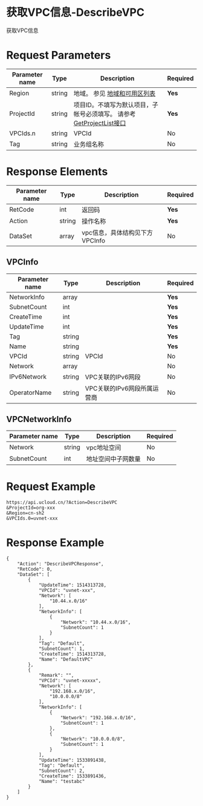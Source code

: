 # 获取VPC信息-DescribeVPC

获取VPC信息

# Request Parameters
|Parameter name|Type|Description|Required|
|---|---|---|---|
|Region|string|地域。 参见 [地域和可用区列表](api/summary/regionlist)|**Yes**|
|ProjectId|string|项目ID。不填写为默认项目，子帐号必须填写。 请参考[GetProjectList接口](api/summary/get_project_list)|**Yes**|
|VPCIds.n|string|VPCId|No|
|Tag|string|业务组名称|No|

# Response Elements
|Parameter name|Type|Description|Required|
|---|---|---|---|
|RetCode|int|返回码|**Yes**|
|Action|string|操作名称|**Yes**|
|DataSet|array|vpc信息，具体结构见下方VPCInfo|No|

## VPCInfo
|Parameter name|Type|Description|Required|
|---|---|---|---|
|NetworkInfo|array||**Yes**|
|SubnetCount|int||**Yes**|
|CreateTime|int||**Yes**|
|UpdateTime|int||**Yes**|
|Tag|string||**Yes**|
|Name|string||**Yes**|
|VPCId|string|VPCId|No|
|Network|array||No|
|IPv6Network|string|VPC关联的IPv6网段|No|
|OperatorName|string|VPC关联的IPv6网段所属运营商|No|

## VPCNetworkInfo
|Parameter name|Type|Description|Required|
|---|---|---|---|
|Network|string|vpc地址空间|No|
|SubnetCount|int|地址空间中子网数量|No|

# Request Example
```
https://api.ucloud.cn/?Action=DescribeVPC
&ProjectId=org-xxx
&Region=cn-sh2
&VPCIds.0=uvnet-xxx
```

# Response Example
```
{
    "Action": "DescribeVPCResponse", 
    "RetCode": 0, 
    "DataSet": [
        {
            "UpdateTime": 1514313728, 
            "VPCId": "uvnet-xxx", 
            "Network": [
                "10.44.x.0/16"
            ], 
            "NetworkInfo": [
                {
                    "Network": "10.44.x.0/16", 
                    "SubnetCount": 1
                }
            ], 
            "Tag": "Default", 
            "SubnetCount": 1, 
            "CreateTime": 1514313728, 
            "Name": "DefaultVPC"
        }, 
        {
            "Remark": "", 
            "VPCId": "uvnet-xxxxx", 
            "Network": [
                "192.168.x.0/16", 
                "10.0.0.0/8"
            ], 
            "NetworkInfo": [
                {
                    "Network": "192.168.x.0/16", 
                    "SubnetCount": 1
                }, 
                {
                    "Network": "10.0.0.0/8", 
                    "SubnetCount": 1
                }
            ], 
            "UpdateTime": 1533891438, 
            "Tag": "Default", 
            "SubnetCount": 2, 
            "CreateTime": 1533891436, 
            "Name": "testabc"
        }
    ]
}
```


